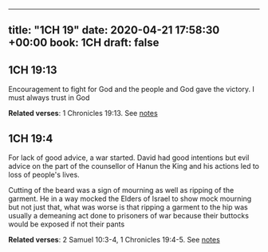 
---
title: "1CH 19"
date: 2020-04-21 17:58:30 +00:00
book: 1CH
draft: false
---

## 1CH 19:13

Encouragement to fight for God and the people and God gave the victory. I must always trust in God

**Related verses**: 1 Chronicles 19:13. See [notes](https://my.bible.com/notes/3412786973021823382)


## 1CH 19:4

For lack of good advice, a war started. David had good intentions but evil advice on the part of the counsellor of Hanun the King and his actions led to loss of people's lives.

Cutting of the beard was a sign of mourning as well as ripping of the garment. He in a way mocked the Elders of Israel to show mock mourning but not just that, what was worse is that ripping a garment to the hip was usually a demeaning act done to prisoners of war because their buttocks would be exposed if not their pants

**Related verses**: 2 Samuel 10:3-4, 1 Chronicles 19:4-5. See [notes](https://my.bible.com/notes/3412461430288146983)

